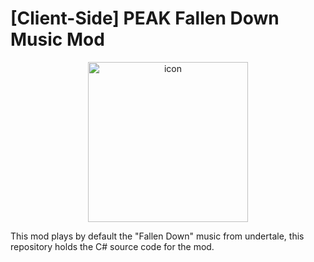 # [Client-Side] PEAK Fallen Down Music Mod

<p align="center">
  <img width="256" height="256" alt="icon" src="https://github.com/user-attachments/assets/e5a20855-1f2a-416d-8c02-bc0b75068409" />
</p>
This mod plays by default the "Fallen Down" music from undertale, this repository holds the C# source code for the mod.

